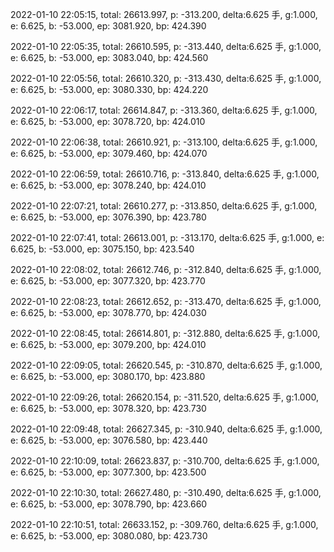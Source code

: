 2022-01-10 22:05:15, total: 26613.997, p: -313.200, delta:6.625 手, g:1.000, e: 6.625, b: -53.000, ep: 3081.920, bp: 424.390

2022-01-10 22:05:35, total: 26610.595, p: -313.440, delta:6.625 手, g:1.000, e: 6.625, b: -53.000, ep: 3083.040, bp: 424.560

2022-01-10 22:05:56, total: 26610.320, p: -313.430, delta:6.625 手, g:1.000, e: 6.625, b: -53.000, ep: 3080.330, bp: 424.220

2022-01-10 22:06:17, total: 26614.847, p: -313.360, delta:6.625 手, g:1.000, e: 6.625, b: -53.000, ep: 3078.720, bp: 424.010

2022-01-10 22:06:38, total: 26610.921, p: -313.100, delta:6.625 手, g:1.000, e: 6.625, b: -53.000, ep: 3079.460, bp: 424.070

2022-01-10 22:06:59, total: 26610.716, p: -313.840, delta:6.625 手, g:1.000, e: 6.625, b: -53.000, ep: 3078.240, bp: 424.010

2022-01-10 22:07:21, total: 26610.277, p: -313.850, delta:6.625 手, g:1.000, e: 6.625, b: -53.000, ep: 3076.390, bp: 423.780

2022-01-10 22:07:41, total: 26613.001, p: -313.170, delta:6.625 手, g:1.000, e: 6.625, b: -53.000, ep: 3075.150, bp: 423.540

2022-01-10 22:08:02, total: 26612.746, p: -312.840, delta:6.625 手, g:1.000, e: 6.625, b: -53.000, ep: 3077.320, bp: 423.770

2022-01-10 22:08:23, total: 26612.652, p: -313.470, delta:6.625 手, g:1.000, e: 6.625, b: -53.000, ep: 3078.770, bp: 424.030

2022-01-10 22:08:45, total: 26614.801, p: -312.880, delta:6.625 手, g:1.000, e: 6.625, b: -53.000, ep: 3079.200, bp: 424.010

2022-01-10 22:09:05, total: 26620.545, p: -310.870, delta:6.625 手, g:1.000, e: 6.625, b: -53.000, ep: 3080.170, bp: 423.880

2022-01-10 22:09:26, total: 26620.154, p: -311.520, delta:6.625 手, g:1.000, e: 6.625, b: -53.000, ep: 3078.320, bp: 423.730

2022-01-10 22:09:48, total: 26627.345, p: -310.940, delta:6.625 手, g:1.000, e: 6.625, b: -53.000, ep: 3076.580, bp: 423.440

2022-01-10 22:10:09, total: 26623.837, p: -310.700, delta:6.625 手, g:1.000, e: 6.625, b: -53.000, ep: 3077.300, bp: 423.500

2022-01-10 22:10:30, total: 26627.480, p: -310.490, delta:6.625 手, g:1.000, e: 6.625, b: -53.000, ep: 3078.790, bp: 423.660

2022-01-10 22:10:51, total: 26633.152, p: -309.760, delta:6.625 手, g:1.000, e: 6.625, b: -53.000, ep: 3080.080, bp: 423.730
